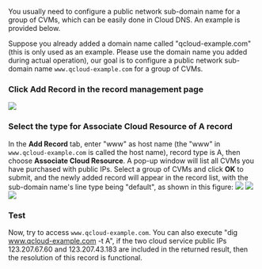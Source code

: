 You usually need to configure a public network sub-domain name for a group of CVMs, which can be easily done in Cloud DNS. An example is provided below.

Suppose you already added a domain name called "qcloud-example.com" (this is only used as an example. Please use the domain name you added during actual operation), our goal is to configure a public network sub-domain name `www.qcloud-example.com` for a group of CVMs.

### Click **Add Record** in the record management page
![](//mc.qcloudimg.com/static/img/946e83baba710ad61e51263551870afd/image.png)
### Select the type for Associate Cloud Resource of A record
In the **Add Record** tab, enter "www" as host name (the "www" in `www.qcloud-example.com` is called the host name), record type is A, then choose **Associate Cloud Resource**. A pop-up window will list all CVMs you have purchased with public IPs. Select a group of CVMs and click **OK** to submit, and the newly added record will appear in the record list, with the sub-domain name's line type being "default", as shown in this figure:
![](//mc.qcloudimg.com/static/img/9fa144ec34bea93527d22b1555d108a0/image.png)
![](//mc.qcloudimg.com/static/img/b3db9a0a7a8b3c0b3e28a3ada5c4b371/image.png)
![](//mc.qcloudimg.com/static/img/2f4c31232aef6185e03bf0c8121fce6f/image.png)
### Test
Now, try to access `www.qcloud-example.com`. You can also execute "dig www.qcloud-example.com -t A", if the two cloud service public IPs 123.207.67.60 and 123.207.43.183 are included in the returned result, then the resolution of this record is functional.

